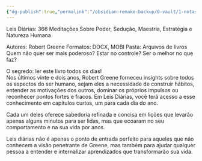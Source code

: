 ```yaml
---
{"dg-publish":true,"permalink":"/obsidian-remake-backup/0-vault/1-notas-literais/filosofia/leis-diarias-de-robert-greene/","dgHomeLink":true,"dgShowLocalGraph":true,"dgShowFileTree":true,"noteIcon":""}
---
```


Leis Diárias: 366 Meditações Sobre Poder, Sedução, Maestria, Estratégia e Natureza Humana

Autores: Robert Greene
Formatos: DOCX, MOBI
Pasta: Arquivos de livros
Quem não quer ser mais poderoso? Estar no controle? Ser o melhor no que faz?  
  
O segredo: ler este livro todos os dias!  
Nos últimos vinte e dois anos, Robert Greene forneceu insights sobre todos os aspectos do ser humano, sejam eles a necessidade de construir hábitos, entender as motivações dos outros, dominar os próprios impulsos ou reconhecer pontos fortes e fracos. Em Leis Diárias, você terá acesso a esse conhecimento em capítulos curtos, um para cada dia do ano.  
  
Cada um deles oferece sabedoria refinada e concisa em lições que levarão apenas alguns minutos para ser lidas, mas que ecoaram no seu comportamento e na sua vida por anos.  
  
Leis diárias não é apenas o ponto de entrada perfeito para aqueles que não conhecem a visão penetrante de Greene, mas também para ajudar qualquer pessoa a entender e internalizar aprendizados que transformarão sua vida.